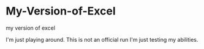 # My-Version-of-Excel
my version of excel


I'm just playing around. This is not an official run I'm just testing my abilities.